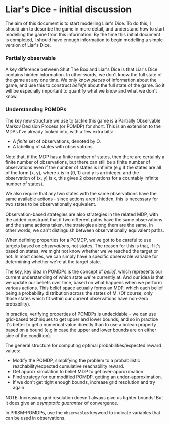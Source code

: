 # Liar's Dice - initial discussion

The aim of this document is to start modelling Liar's Dice. To do this, I should aim to describe the game in more detail, and understand how to start modelling the game from this information. By the time this initial document is completed, I should have enough information to begin modelling a simple version of Liar's Dice.

### Partially observable

A key difference between Shut The Box and Liar's Dice is that Liar's Dice contains hidden information. In other words, we don't know the full state of the game at any one time. We only know _pieces_ of information about the game, and use this to construct _beliefs_ about the full state of the game. So it will be especially important to quantify what we know and what we don't know.

### Understanding POMDPs

The key new structure we use to tackle this game is a Partially Observable Markov Decision Process (or POMDP) for short. This is an extension to the MDPs I've already looked into, with a few extra bits:

* A _finite_ set of observations, denoted by O.
* A labelling of states with observations.

Note that, if the MDP has a finite number of states, then there are certainly a finite number of observations, but there can still be a finite number of observations even if the number of states is infinite (e.g if the states are all of the form (x, y), where x is in {0, 1} and y is an integer, and the observation of (x, y) is x, this gives 2 observations for a countably infinite number of states).

We also require that any two states with the same observations have the same available actions - since actions aren't hidden, this is necessary for two states to be observationally equivalent.

Observation-based strategies are also strategies in the related MDP, with the added constraint that if two different paths have the same observations and the same actions taken, the strategies along them are the same. In other words, we can't distinguish between observationally equivalent paths.

When defining properties for a POMDP, we've got to be careful to use targets based on _observations_, not states. The reason for this is that, if it's based on states, we might not know whether we've reached the target or not. In most cases, we can simply have a specific observable variable for determining whether we're at the target state.

The key, key idea in POMDPs is the concept of _belief_, which represents our current understanding of which state we're currently at. And our idea is that we update our beliefs over time, based on what happens when we perform various actions. This belief space actually forms an MDP, which each belief being a probability distribution across the states of M. (Of course, only those states which fit within our current observations have non-zero probability).

In practice, verifying properties of POMDPs is undecidable - we can use grid-based techniques to get upper and lower bounds, and so in practice it's better to get a numerical value directly than to use a bolean property based on a bound (e.g in case the upper and lower bounds are on either side of the condition).

The general structure for computing optimal probabilities/expected reward values:

* Modify the POMDP, simplifying the problem to a probabilistic reachability/expected cumulative reachability reward.
* Get approx simulation to belief MDP to get over-approximation.
* Find strategy for our modified POMDP, getting an under-approximation.
* If we don't get tight enough bounds, increase grid resolution and try again

NOTE: Increasing grid resolution doesn't always give us tighter bounds! But it does give an _asymptotic guarantee_ of convergence.

In PRISM-POMDPs, use the `observables` keyword to indicate variables that can be used in observations.
